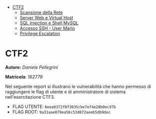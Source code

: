 - [CTF2](#ctf2)
  - [Scansione della Rete](#scansione-della-rete)
  - [Server Web e Virtual Host](#server-web-e-virtual-host)
  - [SQL Injection e Shell MySQL](#sql-injection-e-shell-mysql)
  - [Accesso SSH - User Mario](#accesso-ssh---user-mario)
  - [Privilege Escalation](#privilege-escalation)

# CTF2

**Autore:** *Daniele Pellegrini*

**Matricola**: *162779*

Nel seguente report si illustrano le vulnerabilità che hanno permesso di raggiungere le flag di utente e di amministratore di sistema nell'esercitazione CTF3. 

- FLAG UTENTE: `6eea0372f8f3035cbe7ef4e28b0ec97b`
- FLAG ROOT: `9a31aae079ea56c53d872aeeb5db9dec`


